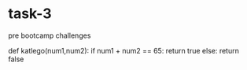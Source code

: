 # task-3
pre bootcamp challenges


def katlego(num1,num2):
    if num1 + num2 == 65:
        return true
    else:
        return false
